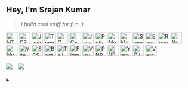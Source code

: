## Hey, I'm Srajan Kumar
> _I build cool stuff for fun :)_

<div>
   <img src="https://skillicons.dev/icons?i=html" width="30" alt="HTML">
   <img src="https://skillicons.dev/icons?i=css" width="30" alt="CSS">
   <img src="https://skillicons.dev/icons?i=js" width="30" alt="JavaScript">
   <img src="https://skillicons.dev/icons?i=ts" width="30" alt="TypeScript">
   <img src="https://skillicons.dev/icons?i=c" width="30" alt="C">
   <img src="https://skillicons.dev/icons?i=cpp" width="30" alt="C++">
   <img src="https://skillicons.dev/icons?i=java" width="30" alt="Java">
   <img src="https://skillicons.dev/icons?i=py" width="30" alt="Python">
   <img src="https://skillicons.dev/icons?i=mongodb" width="30" alt="MongoDB">
   <img src="https://skillicons.dev/icons?i=mysql" width="30" alt="MySQL">
   <img src="https://skillicons.dev/icons?i=supabase" width="30" alt="Supabase">
   <img src="https://skillicons.dev/icons?i=express" width="30" alt="Express.js">
   <img src="https://skillicons.dev/icons?i=react" width="30" alt="React.js">
   <img src="https://skillicons.dev/icons?i=nodejs" width="30" alt="Node.js">
   <img src="https://skillicons.dev/icons?i=next" width="30" alt="Next.js">
   <img src="https://skillicons.dev/icons?i=vite" width="30" alt="Vite">
   <img src="https://skillicons.dev/icons?i=scss" width="30" alt="SCSS">
   <img src="https://skillicons.dev/icons?i=bootstrap" width="30" alt="Bootstrap">
   <img src="https://skillicons.dev/icons?i=tailwind" width="30" alt="Tailwind CSS">
   <img src="https://skillicons.dev/icons?i=figma" width="30" alt="Figma">
   <img src="https://skillicons.dev/icons?i=vscode" width="30" alt="Visual Studio Code">
   <img src="https://skillicons.dev/icons?i=pnpm" width="30" alt="PNPM">
   <img src="https://skillicons.dev/icons?i=npm" width="30" alt="NPM">
   <img src="https://skillicons.dev/icons?i=yarn" width="30" alt="Yarn">
   <img src="https://skillicons.dev/icons?i=git" width="30" alt="Git">
   <img src="https://skillicons.dev/icons?i=vercel" width="30" alt="Vercel">
</div>

<br/>

<div>
  <a href="https://www.linkedin.com/in/kumarsrajan/" target="_blank">
     <img src="https://img.shields.io/badge/LinkedIn-blue?style=for-the-badge&logo=linkedin"/>
  </a>
   &nbsp;&nbsp;
   <a href="https://leetcode.com/srajankumar/" target="_blank">
     <img src="https://img.shields.io/badge/LeetCode-yellow?style=for-the-badge&logo=leetcode&logoColor=white"/>
  </a>
</div>

<br/>

<details>
   <summary></summary>
   <br/>
   <p>
      <img src="http://github-profile-summary-cards.vercel.app/api/cards/profile-details?username=srajankumar&theme=transparent"/>
   </p>
</details>

